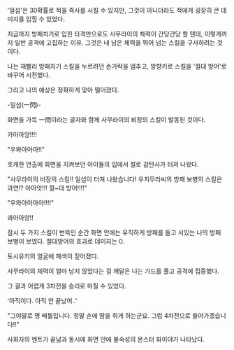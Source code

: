 '일섬'은 30확률로 적을 즉사를 시킬 수 있지만, 그것이 아니더라도 적에게 굉장히 큰 데미지를 입힐 수 있었다.

지금까지 방패치기로 입힌 타격만으로도 사무라이의 체력이 간당간당 할 텐데, 이렇게까지 일반 공격에 고집하는 이유. 그것은 내 남은 체력을 뛰어 넘는 스킬을 구사하려는 것이다.

나는 재빨리 방패치기 스킬을 누르려던 손가락을 멈추고, 방향키로 스킬을 '절대 방어'로 바꾸어 시전했다.

그리고 나의 예상은 정확하게 맞아 떨어졌다.

-일섬(一閃)-

화면을 가득 一閃이라는 글자와 함께 사무라이의 비장의 스킬이 발동된 것이다.

카아아앙!!!!

"우와아아아!!"

호캐한 연출에 화면을 지켜보던 아이들의 입에서 절로 감탄사가 터져 나왔다.

"사무라이의 비장의 스킬!! 일섬이 터져 나왔습니다! 우치무라씨의 방패 보병의 스킬은 과연!? 아아앗!!! 절~대 방어!!!!"

"우와아아아아!!!!"

콰아아앙!!

잠시 두 가지 스킬이 번뜩인 순간 화면 안에는 우직하게 방패를 들고 서있는 나의 방패 보병이 보였다. 절대방어의 효과로 데미지는 0.

토시유키의 얼굴에 패색이 짙어졌다.

사무라이의 체력이 얼마 남지 않았다는 걸 깨달은 나는 가드를 풀고 공격에 집중했다.

그 결과 어렵게 3차전을 승리로 마칠 수 있었다.

'아직이다. 아직 안 끝났어..'

"그야말로 명 배틀입니다. 정말 손에 땀을 쥐게 하는군요. 그럼 4차전으로 들어가겠습니다!!"

사회자의 멘트가 끝남과 동시에 화면 안에 불속성의 몬스터 퐈이야가 나타났다.